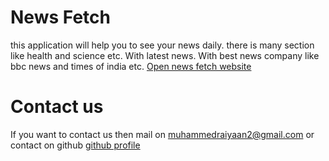 # News Fetch
this application will help you to see your news daily. there is many section like health and science etc. With latest news. With best news company like bbc news and times of india etc.
[Open news fetch website](https://muhammedraiyaan2.github.io/News-fetch)
# Contact us
If you want to contact us then mail on muhammedraiyaan2@gmail.com or contact on github 
[github profile](https://github.com/muhammedraiyaan2)

